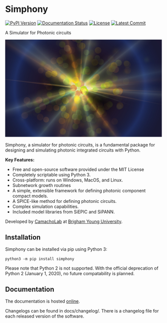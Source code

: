 # Simphony
[![PyPI Version](https://img.shields.io/pypi/v/simphony.svg)](https://pypi.python.org/pypi/simphony)
[![Documentation Status](https://readthedocs.org/projects/simphonyphotonics/badge/?version=latest)](https://simphonyphotonics.readthedocs.io/en/latest/?badge=latest)
[![License](https://img.shields.io/pypi/l/simphony.svg)](https://pypi.python.org/pypi/simphony/)
[![Latest Commit](https://img.shields.io/github/last-commit/BYUCamachoLab/simphony.svg)](https://github.com/BYUCamachoLab/simphony/commits/master)

A Simulator for Photonic circuits

![Text](./docs/source/images/simphony_logo.jpg)

Simphony, a simulator for photonic circuits, is a fundamental package for designing and simulating photonic integrated circuits with Python.

**Key Features:**

- Free and open-source software provided under the MIT License
- Completely scriptable using Python 3.
- Cross-platform: runs on Windows, MacOS, and Linux.
- Subnetwork growth routines
- A simple, extensible framework for defining photonic component compact models.
- A SPICE-like method for defining photonic circuits.
- Complex simulation capabilities.
- Included model libraries from SiEPIC and SiPANN.

Developed by [CamachoLab](https://camacholab.byu.edu/) at 
[Brigham Young University](https://www.byu.edu/).

## Installation

Simphony can be installed via pip using Python 3:

```
python3 -m pip install simphony
```

Please note that Python 2 is not supported. With the official deprecation of
Python 2 (January 1, 2020), no future compatability is planned.

## Documentation

The documentation is hosted [online](https://simphonyphotonics.readthedocs.io/en/latest/).

Changelogs can be found in docs/changelog/. There is a changelog file for 
each released version of the software.
